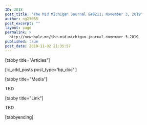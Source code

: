 ```yaml
---
ID: 2018
post_title: 'The Mid Michigan Journal &#8211; November 3, 2019'
author: ng23055
post_excerpt: ""
layout: page
permalink: >
  http://newshole.me/the-mid-michigan-journal-november-3-2019
published: true
post_date: 2019-11-02 21:35:57
---
```

[tabby title="Articles"]

[ic_add_posts post_type='bp_doc' ]

[tabby title="Media"]

TBD

[tabby title="Link"]

TBD

[tabbyending]